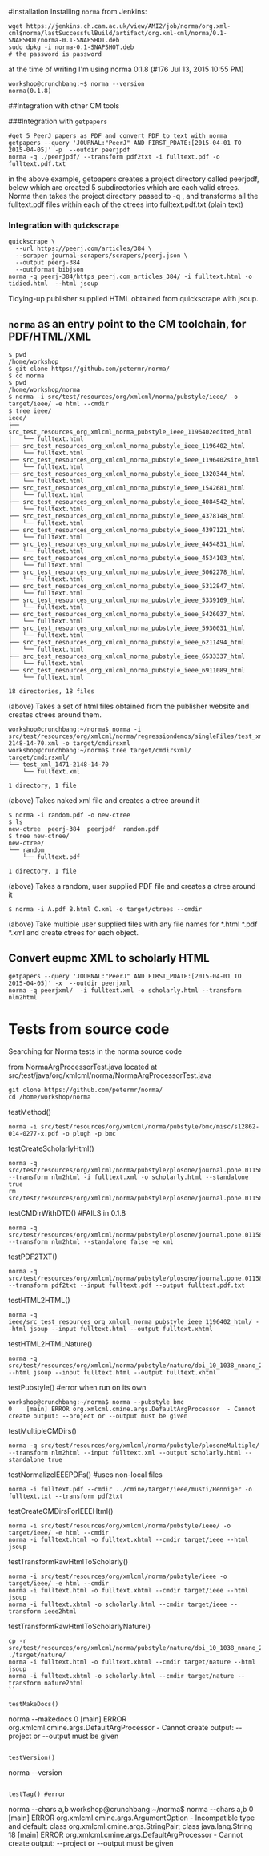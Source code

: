 #Installation
Installing `norma` from Jenkins:
```
wget https://jenkins.ch.cam.ac.uk/view/AMI2/job/norma/org.xml-cml$norma/lastSuccessfulBuild/artifact/org.xml-cml/norma/0.1-SNAPSHOT/norma-0.1-SNAPSHOT.deb
sudo dpkg -i norma-0.1-SNAPSHOT.deb
# the password is password
```

at the time of writing I'm using norma 0.1.8 (#176 Jul 13, 2015 10:55 PM)
```
workshop@crunchbang:~$ norma --version
norma(0.1.8)
```

##Integration with other CM tools

###Integration with `getpapers`
```
#get 5 PeerJ papers as PDF and convert PDF to text with norma
getpapers --query 'JOURNAL:"PeerJ" AND FIRST_PDATE:[2015-04-01 TO 2015-04-05]' -p  --outdir peerjpdf
norma -q ./peerjpdf/ --transform pdf2txt -i fulltext.pdf -o fulltext.pdf.txt
```
in the above example, getpapers creates a project directory called peerjpdf, below which are created 5 subdirectories which are each valid ctrees. Norma then takes the project directory passed to -q , and transforms all the fulltext.pdf files within each of the ctrees into fulltext.pdf.txt (plain text)

### Integration with `quickscrape`

```
quickscrape \
  --url https://peerj.com/articles/384 \
  --scraper journal-scrapers/scrapers/peerj.json \
  --output peerj-384
  --outformat bibjson
norma -q peerj-384/https_peerj.com_articles_384/ -i fulltext.html -o tidied.html  --html jsoup
```
Tidying-up publisher supplied HTML obtained from quickscrape with jsoup.

## `norma` as an entry point to the CM toolchain, for PDF/HTML/XML
```
$ pwd
/home/workshop
$ git clone https://github.com/petermr/norma/
$ cd norma
$ pwd
/home/workshop/norma
$ norma -i src/test/resources/org/xmlcml/norma/pubstyle/ieee/ -o target/ieee/ -e html --cmdir
$ tree ieee/
ieee/
├── src_test_resources_org_xmlcml_norma_pubstyle_ieee_1196402edited_html
│   └── fulltext.html
├── src_test_resources_org_xmlcml_norma_pubstyle_ieee_1196402_html
│   └── fulltext.html
├── src_test_resources_org_xmlcml_norma_pubstyle_ieee_1196402site_html
│   └── fulltext.html
├── src_test_resources_org_xmlcml_norma_pubstyle_ieee_1320344_html
│   └── fulltext.html
├── src_test_resources_org_xmlcml_norma_pubstyle_ieee_1542681_html
│   └── fulltext.html
├── src_test_resources_org_xmlcml_norma_pubstyle_ieee_4084542_html
│   └── fulltext.html
├── src_test_resources_org_xmlcml_norma_pubstyle_ieee_4378148_html
│   └── fulltext.html
├── src_test_resources_org_xmlcml_norma_pubstyle_ieee_4397121_html
│   └── fulltext.html
├── src_test_resources_org_xmlcml_norma_pubstyle_ieee_4454831_html
│   └── fulltext.html
├── src_test_resources_org_xmlcml_norma_pubstyle_ieee_4534103_html
│   └── fulltext.html
├── src_test_resources_org_xmlcml_norma_pubstyle_ieee_5062278_html
│   └── fulltext.html
├── src_test_resources_org_xmlcml_norma_pubstyle_ieee_5312847_html
│   └── fulltext.html
├── src_test_resources_org_xmlcml_norma_pubstyle_ieee_5339169_html
│   └── fulltext.html
├── src_test_resources_org_xmlcml_norma_pubstyle_ieee_5426037_html
│   └── fulltext.html
├── src_test_resources_org_xmlcml_norma_pubstyle_ieee_5930031_html
│   └── fulltext.html
├── src_test_resources_org_xmlcml_norma_pubstyle_ieee_6211494_html
│   └── fulltext.html
├── src_test_resources_org_xmlcml_norma_pubstyle_ieee_6533337_html
│   └── fulltext.html
└── src_test_resources_org_xmlcml_norma_pubstyle_ieee_6911089_html
    └── fulltext.html

18 directories, 18 files
```
(above) Takes a set of html files obtained from the publisher website and creates ctrees around them.

```
workshop@crunchbang:~/norma$ norma -i src/test/resources/org/xmlcml/norma/regressiondemos/singleFiles/test_xml_1471-2148-14-70.xml -o target/cmdirsxml
workshop@crunchbang:~/norma$ tree target/cmdirsxml/
target/cmdirsxml/
└── test_xml_1471-2148-14-70
    └── fulltext.xml

1 directory, 1 file
```
(above) Takes naked xml file and creates a ctree around it

```
$ norma -i random.pdf -o new-ctree
$ ls
new-ctree  peerj-384  peerjpdf  random.pdf
$ tree new-ctree/
new-ctree/
└── random
    └── fulltext.pdf

1 directory, 1 file
```
(above) Takes a random, user supplied PDF file and creates a ctree around it

```
$ norma -i A.pdf B.html C.xml -o target/ctrees --cmdir
```
(above) Take multiple user supplied files with any file names for *.html *.pdf *.xml and create ctrees for each object.

## Convert eupmc XML to scholarly HTML
```
getpapers --query 'JOURNAL:"PeerJ" AND FIRST_PDATE:[2015-04-01 TO 2015-04-05]' -x  --outdir peerjxml
norma -q peerjxml/  -i fulltext.xml -o scholarly.html --transform nlm2html
```

# Tests from source code
Searching for Norma tests in the norma source code

from NormaArgProcessorTest.java
located at src/test/java/org/xmlcml/norma/NormaArgProcessorTest.java
```
git clone https://github.com/petermr/norma/
cd /home/workshop/norma
```

testMethod()
```
norma -i src/test/resources/org/xmlcml/norma/pubstyle/bmc/misc/s12862-014-0277-x.pdf -o plugh -p bmc 
```

testCreateScholarlyHtml()
```
norma -q src/test/resources/org/xmlcml/norma/pubstyle/plosone/journal.pone.0115884/ --transform nlm2html -i fulltext.xml -o scholarly.html --standalone true
rm src/test/resources/org/xmlcml/norma/pubstyle/plosone/journal.pone.0115884/scholarly.html
```

testCMDirWithDTD() #FAILS in 0.1.8
```
norma -q src/test/resources/org/xmlcml/norma/pubstyle/plosone/journal.pone.0115884/  --transform nlm2html --standalone false -e xml
```

testPDF2TXT()
```
norma -q src/test/resources/org/xmlcml/norma/pubstyle/plosone/journal.pone.0115884/ --transform pdf2txt --input fulltext.pdf --output fulltext.pdf.txt
```

testHTML2HTML()
```
norma -q ieee/src_test_resources_org_xmlcml_norma_pubstyle_ieee_1196402_html/ --html jsoup --input fulltext.html --output fulltext.xhtml
```

testHTML2HTMLNature()
```
norma -q src/test/resources/org/xmlcml/norma/pubstyle/nature/doi_10_1038_nnano_2011_101/ --html jsoup --input fulltext.html --output fulltext.xhtml
```

testPubstyle() #error when run on its own
```
workshop@crunchbang:~/norma$ norma --pubstyle bmc
0    [main] ERROR org.xmlcml.cmine.args.DefaultArgProcessor  - Cannot create output: --project or --output must be given
```

testMultipleCMDirs()
```
norma -q src/test/resources/org/xmlcml/norma/pubstyle/plosoneMultiple/ --transform nlm2html --input fulltext.xml --output scholarly.html --standalone true
```

testNormalizeIEEEPDFs() #uses non-local files
```
norma -i fulltext.pdf --cmdir ../cmine/target/ieee/musti/Henniger -o fulltext.txt --transform pdf2txt
```

testCreateCMDirsForIEEEHtml()
```
norma -i src/test/resources/org/xmlcml/norma/pubstyle/ieee/ -o target/ieee/ -e html --cmdir
norma -i fulltext.html -o fulltext.xhtml --cmdir target/ieee --html jsoup
```

testTransformRawHtmlToScholarly()
```
norma -i src/test/resources/org/xmlcml/norma/pubstyle/ieee -o target/ieee/ -e html --cmdir
norma -i fulltext.html -o fulltext.xhtml --cmdir target/ieee --html jsoup
norma -i fulltext.xhtml -o scholarly.html --cmdir target/ieee --transform ieee2html
```

testTransformRawHtmlToScholarlyNature()
```
cp -r src/test/resources/org/xmlcml/norma/pubstyle/nature/doi_10_1038_nnano_2011_101/ ./target/nature/
norma -i fulltext.html -o fulltext.xhtml --cmdir target/nature --html jsoup
norma -i fulltext.xhtml -o scholarly.html --cmdir target/nature --transform nature2html
``

testMakeDocs()
```
norma --makedocs
0    [main] ERROR org.xmlcml.cmine.args.DefaultArgProcessor  - Cannot create output: --project or --output must be given
```

testVersion()
```
norma --version
```

testTag() #error
```
norma --chars a,b
workshop@crunchbang:~/norma$ norma --chars a,b
0    [main] ERROR org.xmlcml.cmine.args.ArgumentOption  - Incompatible type and default: class org.xmlcml.cmine.args.StringPair; class java.lang.String
18   [main] ERROR org.xmlcml.cmine.args.DefaultArgProcessor  - Cannot create output: --project or --output must be given
```


